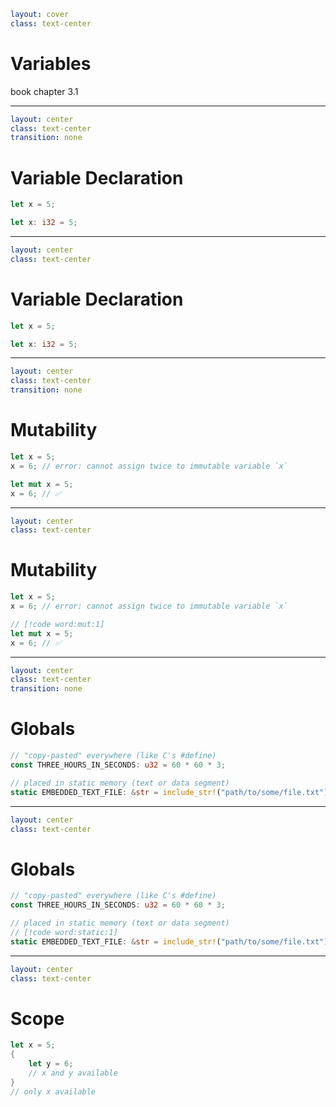 ```yaml
layout: cover
class: text-center
```

# Variables

book chapter 3.1

<Nr />

---

```yaml
layout: center
class: text-center
transition: none
```

# Variable Declaration

```rust {1}
let x = 5;

let x: i32 = 5;
```

<Nr />

---

```yaml
layout: center
class: text-center
```

# Variable Declaration

```rust {3} /: i32/
let x = 5;

let x: i32 = 5;
```

<Nr />

---

```yaml
layout: center
class: text-center
transition: none
```

# Mutability

```rust {1-2}
let x = 5;
x = 6; // error: cannot assign twice to immutable variable `x`

let mut x = 5;
x = 6; // ✅
```

<Nr />

---

```yaml
layout: center
class: text-center
```

# Mutability

```rust {4-5}
let x = 5;
x = 6; // error: cannot assign twice to immutable variable `x`

// [!code word:mut:1]
let mut x = 5;
x = 6; // ✅
```

<Nr />

---

```yaml
layout: center
class: text-center
transition: none
```

# Globals

```rust {1-2} /const/
// "copy-pasted" everywhere (like C's #define)
const THREE_HOURS_IN_SECONDS: u32 = 60 * 60 * 3;

// placed in static memory (text or data segment)
static EMBEDDED_TEXT_FILE: &str = include_str!("path/to/some/file.txt");
```

<Nr />

---

```yaml
layout: center
class: text-center
```

# Globals

```rust {4-5}
// "copy-pasted" everywhere (like C's #define)
const THREE_HOURS_IN_SECONDS: u32 = 60 * 60 * 3;

// placed in static memory (text or data segment)
// [!code word:static:1]
static EMBEDDED_TEXT_FILE: &str = include_str!("path/to/some/file.txt");
```

<Nr />

---

```yaml
layout: center
class: text-center
```

# Scope

```rust
let x = 5;
{
    let y = 6;
    // x and y available
}
// only x available
```

<Nr />
